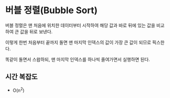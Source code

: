 # 버블 정렬(Bubble Sort)

버블 정렬은 맨 처음에 위치한 데이터부터 시작하여 해당 값과 바로 뒤에 있는 값을 비교하여 큰 값을 뒤로 보낸다.

이렇게 한번 처음부터 끝까지 돌면 맨 마지막 인덱스의 값이 가장 큰 값이 되므로 픽스한다.

똑같이 돌면서 스왑하되, 맨 마지막 인덱스를 하나씩 줄여가면서 실행하면 된다.

## 시간 복잡도
- O(n<sup>2</sup>)